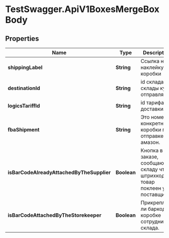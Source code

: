 # TestSwagger.ApiV1BoxesMergeBoxBody

## Properties

Name | Type | Description | Notes
------------ | ------------- | ------------- | -------------
**shippingLabel** | **String** | Ссылка на наклейку для коробки | 
**destinationId** | **String** | id склада - склады куда отправляют. | 
**logicsTariffId** | **String** | id тарифа доставки. | 
**fbaShipment** | **String** | Это номер конкретной коробки при отправке в амазон. | [optional] 
**isBarCodeAlreadyAttachedByTheSupplier** | **Boolean** | Кнопка в заказе, сообщающая складу что штрихкод на товар поклеен у поставщика. | [optional] 
**isBarCodeAttachedByTheStorekeeper** | **Boolean** | Прикреплен ли баркод к коробке сотрудником склада. | [optional] 



